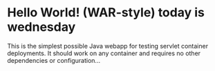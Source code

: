 Hello World! (WAR-style)
today is wednesday 
===============

This is the simplest possible Java webapp for testing servlet container deployments.  It should work on any container and requires no other dependencies or configuration...
